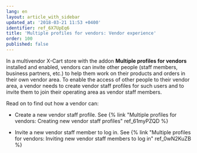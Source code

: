 ```yaml
---
lang: en
layout: article_with_sidebar
updated_at: '2018-03-21 11:53 +0400'
identifier: ref_6X7UpEq6
title: 'Multiple profiles for vendors: Vendor experience'
order: 100
published: false
---
```

In a multivendor X-Cart store with the addon **Multiple profiles for vendors** installed and enabled, vendors can invite other people (staff members, business partners, etc.) to help them work on their products and orders in their own vendor area. To enable the access of other people to their vendor area, a vendor needs to create vendor staff profiles for such users and to invite them to join their operating area as vendor staff members.  

Read on to find out how a vendor can:

   * Create a new vendor staff profile.
      See {% link "Multiple profiles for vendors: Creating new vendor staff profiles" ref_61myPZQD %}
      
   * Invite a new vendor staff member to log in.
      See {% link "Multiple profiles for vendors: Inviting new vendor staff members to log in" ref_0wN2KuZB %}